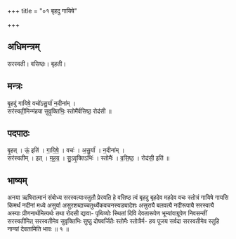 +++
title = "०१ बृहदु गायिषे"

+++
## अधिमन्त्रम्
सरस्वती। वसिष्ठः। बृहती।

## मन्त्रः
बृ॒हदु॑ गायिषे॒ वचो॑ऽसु॒र्या॑ न॒दीना॑म् ।  
सर॑स्वती॒मिन्म॑हया सुवृ॒क्तिभिः॒ स्तोमै॑र्वसिष्ठ॒ रोद॑सी ॥

## पदपाठः
बृ॒हत् । ऊं॒ इति॑ । गा॒यि॒षे॒ । वचः॑ । अ॒सु॒र्या॑ । न॒दीना॑म् ।  
सर॑स्वतीम् । इत् । म॒ह॒य॒ । सु॒ऽवृ॒क्तिऽभिः॑ । स्तोमैः॑ । व॒सि॒ष्ठ॒ । रोद॑सी॒ इति॑ ॥

## भाष्यम्
अनया ऋषिरात्मानं संबोध्य सरस्वत्याःस्तुतौ प्रेरयति हे वसिष्ठ त्वं बृहदु बृहदेव महदेव वचः स्तोत्रं गायिषे गायसि किमर्थं नदीनां मध्ये असुर्या असुरशब्दाच्चतुर्थ्येकवचनस्यड्यादेशः असुरायै बलवत्यै नदीरूपायै सरस्वत्यै अस्याः प्रीणनार्थमित्यर्थः तथा रोदसी द्यावा- पृथिव्योः स्थितां दिवि देवतारूपेण भूम्यांवाग्रूपेण निवसन्तीं सरस्वतीमित् सरस्वतीमेव सुवृक्तिभिः सुष्ठु दोषवर्जितैः स्तोमैः स्तोत्रैर्म- हय पूजय सर्वदा सरस्वतीमेव स्तुहि नान्यां देवतामिति भावः ॥ १ ॥